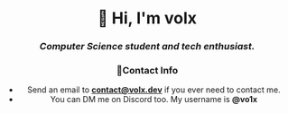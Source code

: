 <h1 align="center">👋 Hi, I'm volx</h1>
<em><b><center><h3 align = "center">Computer Science student and tech enthusiast.<center></h3></b></em>

### 📢Contact Info

- Send an email to **contact@volx.dev** if you ever need to contact me. 
- You can DM me on Discord too. My username is **@vo1x**
